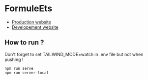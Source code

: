 # FormuleEts

- [Production website](https://formule-ets.ca/)
- [Developement website](https://formuleets-dev.netlify.app/)

## How to run ?

Don't forget to set TAILWIND_MODE=watch in .env file but not when pushing !

```
npm run serve
npm run server-local
```